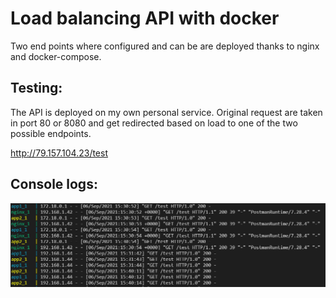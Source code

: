 # Load balancing API with docker

Two end points where configured and can be are deployed thanks to nginx and docker-compose.

## Testing:
The API is deployed on my own personal service. Original request are taken in port 80 or 8080 and get redirected based on load to one of the two possible endpoints.

http://79.157.104.23/test

## Console logs:

![Back Log](https://github.com/Canis-Ignem/load_balance/blob/main/img/balancing.png)

